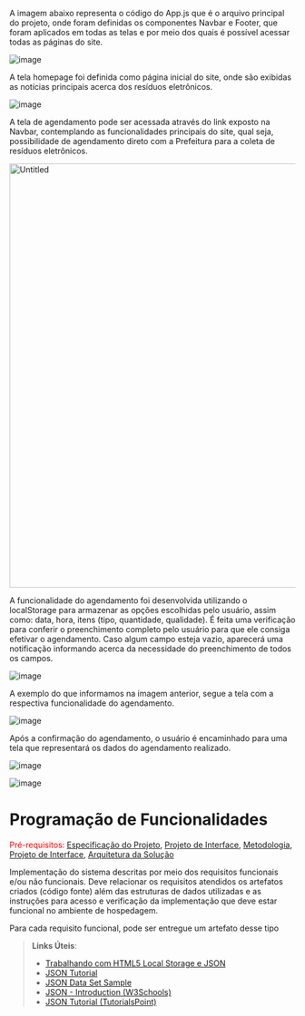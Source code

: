 

A imagem abaixo representa o código do App.js que é o arquivo principal do projeto, onde foram definidas os componentes Navbar e Footer, que foram aplicados em todas as telas e por meio dos quais é possível acessar todas as páginas do site.

![image](https://github.com/ICEI-PUC-Minas-PMV-SInt/pmv-sint-2024-1-e2-proj-front-t1-residuoeletronico/assets/148830420/721b7701-79c8-4831-9811-d302d99c7f0e)


A tela homepage foi definida como página inicial do site, onde são exibidas as notícias principais acerca dos resíduos eletrônicos.

![image](https://github.com/ICEI-PUC-Minas-PMV-SInt/pmv-sint-2024-1-e2-proj-front-t1-residuoeletronico/assets/148830420/9c414882-ab0c-4114-812d-67010cf59e02)


A tela de agendamento pode ser acessada através do link exposto na Navbar, contemplando as funcionalidades principais do site, qual seja, possibilidade de agendamento direto com a Prefeitura para a coleta de resíduos eletrônicos.

<img width="748" alt="Untitled" src="https://github.com/ICEI-PUC-Minas-PMV-SInt/pmv-sint-2024-1-e2-proj-front-t1-residuoeletronico/assets/148830420/28ef86b1-ee1c-474d-84ca-8361b6785eb3">


A funcionalidade do agendamento foi desenvolvida utilizando o localStorage para armazenar as opções escolhidas pelo usuário, assim como: data, hora, itens (tipo, quantidade, qualidade). É feita uma verificação para conferir o preenchimento completo pelo usuário para que ele consiga efetivar o agendamento. Caso algum campo esteja vazio, aparecerá uma notificação informando acerca da necessidade do preenchimento de todos os campos.

![image](https://github.com/ICEI-PUC-Minas-PMV-SInt/pmv-sint-2024-1-e2-proj-front-t1-residuoeletronico/assets/148830420/b05da309-a8df-4627-b317-6f48bac9d941)


A exemplo do que informamos na imagem anterior, segue a tela com a respectiva funcionalidade do agendamento.

![image](https://github.com/ICEI-PUC-Minas-PMV-SInt/pmv-sint-2024-1-e2-proj-front-t1-residuoeletronico/assets/148830420/7a5f2e6e-afd0-49d7-b457-47920b92d0ff)


Após a confirmação do agendamento, o usuário é encaminhado para uma tela que representará os dados do agendamento realizado.

![image](https://github.com/ICEI-PUC-Minas-PMV-SInt/pmv-sint-2024-1-e2-proj-front-t1-residuoeletronico/assets/148830420/5e6d1909-2f61-4736-9fc9-e84292537e72)

![image](https://github.com/ICEI-PUC-Minas-PMV-SInt/pmv-sint-2024-1-e2-proj-front-t1-residuoeletronico/assets/148830420/ac19b6bf-68e6-4588-b5e6-433e9ceb0160)










# Programação de Funcionalidades

<span style="color:red">Pré-requisitos: <a href="2-Especificação do Projeto.md"> Especificação do Projeto</a></span>, <a href="3-Projeto de Interface.md"> Projeto de Interface</a>, <a href="4-Metodologia.md"> Metodologia</a>, <a href="3-Projeto de Interface.md"> Projeto de Interface</a>, <a href="5-Arquitetura da Solução.md"> Arquitetura da Solução</a>

Implementação do sistema descritas por meio dos requisitos funcionais e/ou não funcionais. Deve relacionar os requisitos atendidos os artefatos criados (código fonte) além das estruturas de dados utilizadas e as instruções para acesso e verificação da implementação que deve estar funcional no ambiente de hospedagem.

Para cada requisito funcional, pode ser entregue um artefato desse tipo

> **Links Úteis**:
>
> - [Trabalhando com HTML5 Local Storage e JSON](https://www.devmedia.com.br/trabalhando-com-html5-local-storage-e-json/29045)
> - [JSON Tutorial](https://www.w3resource.com/JSON)
> - [JSON Data Set Sample](https://opensource.adobe.com/Spry/samples/data_region/JSONDataSetSample.html)
> - [JSON - Introduction (W3Schools)](https://www.w3schools.com/js/js_json_intro.asp)
> - [JSON Tutorial (TutorialsPoint)](https://www.tutorialspoint.com/json/index.htm)
